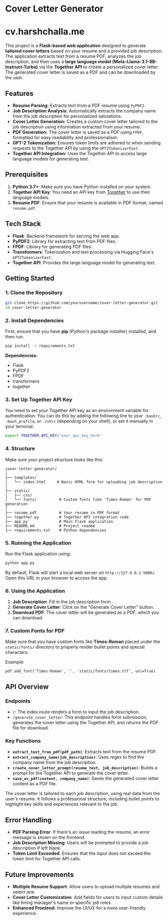 # Cover Letter Generator
# cv.harshchalla.me
This project is a **Flask-based web application** designed to generate **tailored cover letters** based on your resume and a provided job description. The application extracts text from a resume PDF, analyzes the job description, and then uses a **large language model (Meta-Llama-3.1-8B-Instruct-Turbo)** via the **Together API** to create a personalized cover letter. The generated cover letter is saved as a PDF and can be downloaded by the user.

## Features

- **Resume Parsing:** Extracts text from a PDF resume using `PyPDF2`.
- **Job Description Analysis:** Automatically extracts the company name from the job description for personalized salutations.
- **Cover Letter Generation:** Creates a custom cover letter tailored to the job description using information extracted from your resume.
- **PDF Generation:** The cover letter is saved as a PDF using `FPDF`, formatted for easy readability and professionalism.
- **GPT-2 Tokenization:** Ensures token limits are adhered to when sending requests to the Together API by using the `GPT2TokenizerFast`.
- **Together API Integration:** Uses the Together API to access large language models for generating text.
  
## Prerequisites

1. **Python 3.7+**: Make sure you have Python installed on your system.
2. **Together API Key**: You need an API key from [Together](https://www.together.xyz/) to use their language models.
3. **Resume PDF**: Ensure that your resume is available in PDF format, named `resume.pdf`.

## Tech Stack

- **Flask**: Backend framework for serving the web app.
- **PyPDF2**: Library for extracting text from PDF files.
- **FPDF**: Library for generating PDF files.
- **Transformers**: Tokenization and text processing via Hugging Face's `GPT2TokenizerFast`.
- **Together API**: Provides the large language model for generating text.

## Getting Started

### 1. Clone the Repository

```bash
git clone https://github.com/yourusername/cover-letter-generator.git
cd cover-letter-generator
```

### 2. Install Dependencies

First, ensure that you have **pip** (Python's package installer) installed, and then run:

```bash
pip install -r requirements.txt
```

**Dependencies:**
- Flask
- PyPDF2
- FPDF
- transformers
- together

### 3. Set Up Together API Key

You need to set your Together API key as an environment variable for authentication. You can do this by adding the following line to your `.bashrc`, `.bash_profile`, or `.zshrc` (depending on your shell), or set it manually in your terminal:

```bash
export TOGETHER_API_KEY="your_api_key_here"
```

### 4. Structure

Make sure your project structure looks like this:

```
cover-letter-generator/
│
├── templates/
│   └── index.html     # Basic HTML form for uploading job description
│
├── static/
│   ├── css/
│   └── fonts/          # Custom fonts like 'Times-Roman' for PDF generation
│
├── resume.pdf          # Your resume in PDF format
├── together.py         # Together API integration code
├── app.py              # Main Flask application
├── README.md           # Project readme
├── requirements.txt    # Python dependencies
```

### 5. Running the Application

Run the Flask application using:

```bash
python app.py
```

By default, Flask will start a local web server on `http://127.0.0.1:5000/`. Open this URL in your browser to access the app.

### 6. Using the Application

1. **Job Description**: Fill in the job description form.
2. **Generate Cover Letter**: Click on the "Generate Cover Letter" button.
3. **Download PDF**: The cover letter will be generated as a PDF, which you can download.

### 7. Custom Fonts for PDF

Make sure that you have custom fonts like **Times-Roman** placed under the `static/fonts/` directory to properly render bullet points and special characters.

Example:

```
pdf.add_font('Times-Roman', '', 'static/fonts/times.ttf', uni=True)
```

## API Overview

### Endpoints

- `/`: The index route renders a form to input the job description.
- `/generate_cover_letter`: This endpoint handles form submission, generates the cover letter using the Together API, and returns the PDF file for download.

### Key Functions

- **`extract_text_from_pdf(pdf_path)`**: Extracts text from the resume PDF.
- **`extract_company_name(job_description)`**: Uses regex to find the company name from the job description.
- **`create_cover_letter_prompt(resume_text, job_description)`**: Builds a prompt for the Together API to generate the cover letter.
- **`save_as_pdf(content, company_name)`**: Saves the generated cover letter content as a PDF file.
  


The cover letter is tailored to each job description, using real data from the user's resume. It follows a professional structure, including bullet points to highlight key skills and experiences relevant to the job.

## Error Handling

- **PDF Parsing Error**: If there's an issue reading the resume, an error message is shown on the frontend.
- **Job Description Missing**: Users will be prompted to provide a job description if left blank.
- **Token Limit Exceeded**: Ensures that the input does not exceed the token limit for Together API calls.

## Future Improvements

- **Multiple Resume Support**: Allow users to upload multiple resumes and select one.
- **Cover Letter Customization**: Add fields for users to input custom details like hiring manager's name or specific job roles.
- **Enhanced Frontend**: Improve the UI/UX for a more user-friendly experience.

